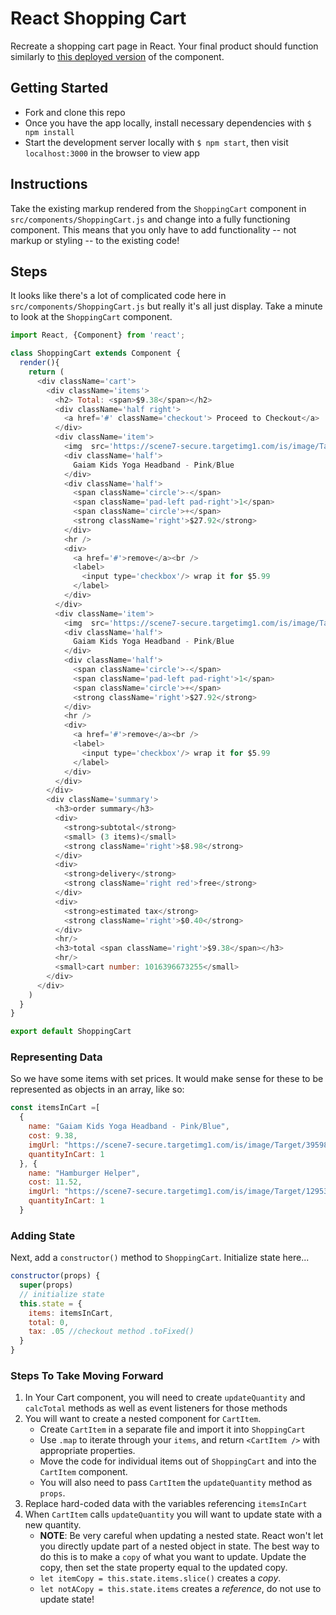 # React Shopping Cart

Recreate a shopping cart page in React. Your final product should function similarly to [this deployed version](http://shopping-cart-react.surge.sh/) of the component.

## Getting Started

- Fork and clone this repo
- Once you have the app locally, install necessary dependencies with `$ npm install`
- Start the development server locally with `$ npm start`, then visit `localhost:3000` in the browser to view app

## Instructions

Take the existing markup rendered from the `ShoppingCart` component in `src/components/ShoppingCart.js` and change into a fully functioning component. This means that you only have to add functionality -- not markup or styling -- to the existing code!


## Steps

It looks like there's a lot of complicated code here in `src/components/ShoppingCart.js` but really it's all just display. Take a minute to look at the `ShoppingCart` component.



```js
import React, {Component} from 'react';

class ShoppingCart extends Component {
  render(){
    return (
      <div className='cart'>
        <div className='items'>
          <h2> Total: <span>$9.38</span></h2>
          <div className='half right'>
            <a href='#' className='checkout'> Proceed to Checkout</a>
          </div>
          <div className='item'>
            <img  src='https://scene7-secure.targetimg1.com/is/image/Target/39598742?wid=90&hei=90' />
            <div className='half'>
              Gaiam Kids Yoga Headband - Pink/Blue
            </div>
            <div className='half'>
              <span className='circle'>-</span>
              <span className='pad-left pad-right'>1</span>
              <span className='circle'>+</span>
              <strong className='right'>$27.92</strong>
            </div>
            <hr />
            <div>
              <a href='#'>remove</a><br />
              <label>
                <input type='checkbox'/> wrap it for $5.99
              </label>
            </div>
          </div>
          <div className='item'>
            <img  src='https://scene7-secure.targetimg1.com/is/image/Target/12953828?wid=90&hei=90' />
            <div className='half'>
              Gaiam Kids Yoga Headband - Pink/Blue
            </div>
            <div className='half'>
              <span className='circle'>-</span>
              <span className='pad-left pad-right'>1</span>
              <span className='circle'>+</span>
              <strong className='right'>$27.92</strong>
            </div>
            <hr />
            <div>
              <a href='#'>remove</a><br />
              <label>
                <input type='checkbox'/> wrap it for $5.99
              </label>
            </div>
          </div>
        </div>
        <div className='summary'>
          <h3>order summary</h3>
          <div>
            <strong>subtotal</strong>
            <small> (3 items)</small>
            <strong className='right'>$8.98</strong>
          </div>
          <div>
            <strong>delivery</strong>
            <strong className='right red'>free</strong>
          </div>
          <div>
            <strong>estimated tax</strong>
            <strong className='right'>$0.40</strong>
          </div>
          <hr/>
          <h3>total <span className='right'>$9.38</span></h3>
          <hr/>
          <small>cart number: 1016396673255</small>
        </div>
      </div>
    )
  }
}

export default ShoppingCart
```





### Representing Data

So we have some items with set prices. It would make sense for these to be represented as objects in an array, like so:

```js
const itemsInCart =[
  {
    name: "Gaiam Kids Yoga Headband - Pink/Blue",
    cost: 9.38,
    imgUrl: "https://scene7-secure.targetimg1.com/is/image/Target/39598742?wid=90&hei=90",
    quantityInCart: 1
  }, {
    name: "Hamburger Helper",
    cost: 11.52,
    imgUrl: "https://scene7-secure.targetimg1.com/is/image/Target/12953828?wid=90&hei=90",
    quantityInCart: 1
  }
```

### Adding State

Next, add a `constructor()` method to `ShoppingCart`. Initialize state here...

```jsx
constructor(props) {
  super(props)
  // initialize state
  this.state = {
    items: itemsInCart,
    total: 0,
    tax: .05 //checkout method .toFixed()
  }
}
```

### Steps To Take Moving Forward

1. In Your Cart component, you will need to create `updateQuantity` and `calcTotal` methods as well as event listeners for those methods
2. You will want to create a nested component for `CartItem`.
    * Create `CartItem` in a separate file and import it into `ShoppingCart`
    * Use `.map` to iterate through your `items`, and return `<CartItem />` with appropriate properties.  
    * Move the code for individual items out of `ShoppingCart` and into the `CartItem` component.
    * You will also need to pass `CartItem` the `updateQuantity` method as `props`.  
3. Replace hard-coded data with the variables referencing `itemsInCart`
4. When `CartItem` calls `updateQuantity` you will want to update state with a new quantity.
    * **NOTE**: Be very careful when updating a nested state.  React won't let you directly update part of a nested object in state.  The best way to do this is to make a `copy` of what you want to update.  Update the copy, then set the state property equal to the updated copy.  
    * `let itemCopy = this.state.items.slice()` creates a *copy*.
    * `let notACopy = this.state.items` creates a *reference*, do not use to update state!
